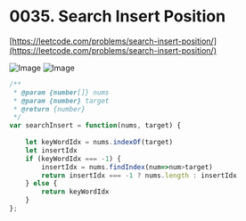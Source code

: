 # 0035. Search Insert Position 

[https://leetcode.com/problems/search-insert-position/](https://leetcode.com/problems/search-insert-position/)

![Image](https://i.imgur.com/xszbeCQ.png)
![Image](https://i.imgur.com/sHeySyQ.png)


```javascript
/**
 * @param {number[]} nums
 * @param {number} target
 * @return {number}
 */
var searchInsert = function(nums, target) {
    
    let keyWordIdx = nums.indexOf(target) 
    let insertIdx
    if (keyWordIdx === -1) {
        insertIdx = nums.findIndex(num=>num>target)
        return insertIdx === -1 ? nums.length : insertIdx
    } else {
        return keyWordIdx
    }
};
```

